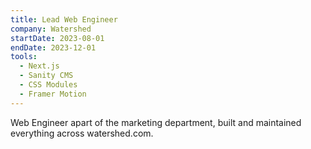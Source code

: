 ```yaml
---
title: Lead Web Engineer
company: Watershed
startDate: 2023-08-01
endDate: 2023-12-01
tools:
  - Next.js
  - Sanity CMS
  - CSS Modules
  - Framer Motion
---
```


Web Engineer apart of the marketing department, built and maintained everything across watershed.com.
